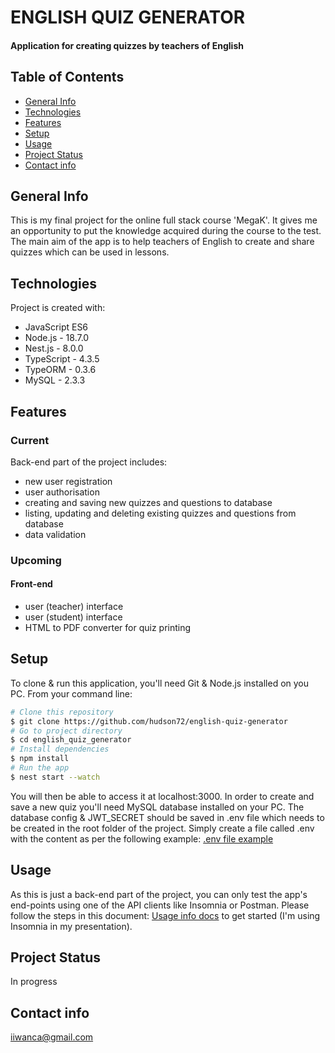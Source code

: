 # ENGLISH QUIZ GENERATOR
#### Application for creating quizzes by teachers of English

## Table of Contents
* [General Info](#general-info)
* [Technologies](#technologies)
* [Features](#features)
* [Setup](#setup)
* [Usage](#usage)
* [Project Status](#project-status)
* [Contact info](#contact-info)

## General Info
This is my final project for the online full stack course 'MegaK'. It gives me an opportunity to put the knowledge acquired during the course to the test.
The main aim of the app is to help teachers of English to create and share quizzes which can be used in lessons.

## Technologies
Project is created with:
* JavaScript ES6
* Node.js -  18.7.0
* Nest.js - 8.0.0
* TypeScript - 4.3.5
* TypeORM - 0.3.6
* MySQL - 2.3.3

## Features
### Current
Back-end part of the project includes:
* new user registration
* user authorisation
* creating and saving new quizzes and questions to database
* listing, updating and deleting existing quizzes and questions from database
* data validation

### Upcoming
#### Front-end
* user (teacher) interface
* user (student) interface
* HTML to PDF converter for quiz printing

## Setup
To clone & run this application, you'll need Git & Node.js installed on you PC.
From your command line:
```bash
# Clone this repository
$ git clone https://github.com/hudson72/english-quiz-generator
# Go to project directory
$ cd english_quiz_generator
# Install dependencies
$ npm install
# Run the app
$ nest start --watch
```
You will then be able to access it at localhost:3000. In order to create and save a new quiz you'll need MySQL database installed on your PC. The database config & JWT_SECRET should be saved in .env file which needs to be created in the root folder of the project. Simply create a file called .env with the content as per the following example: [.env file example](./src/media/docs/env_file_example.txt)

## Usage
As this is just a back-end part of the project, you can only test the app's end-points using one of the API clients like Insomnia or Postman. Please follow the steps in this document: [Usage info docs](./src/media/docs/usage_info.pdf) to get started (I'm using Insomnia in my presentation).

## Project Status
In progress

## Contact info
iiwanca@gmail.com



